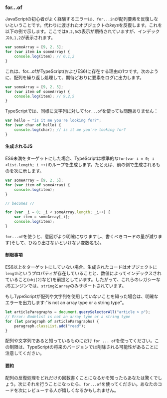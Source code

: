 ### for...of
JavaScriptの初心者がよく経験するエラーは、`for...in`が配列要素を反復しないということです。代わりに渡されたオブジェクトの*keys*を反復します。これを以下の例で示します。ここでは`9,2,5`の表示が期待されていますが、インデックス`0,1,2`が表示されます。

```ts
var someArray = [9, 2, 5];
for (var item in someArray) {
    console.log(item); // 0,1,2
}
```

これは、for...ofがTypeScript(およびES6)に存在する理由の1つです。次のように、配列を繰り返し処理して、期待どおりに要素をログに出力します。

```ts
var someArray = [9, 2, 5];
for (var item of someArray) {
    console.log(item); // 9,2,5
}
```

TypeScriptでは、同様に文字列に対して`for...of`を使っても問題ありません：

```ts
var hello = "is it me you're looking for?";
for (var char of hello) {
    console.log(char); // is it me you're looking for?
}
```

#### 生成されるJS
ES6未満をターゲットにした場合、TypeScriptは標準的な`for(var i = 0; i <list.length; i ++)`のループを生成します。たとえば、前の例で生成されるものを次に示します。
```ts
var someArray = [9, 2, 5];
for (var item of someArray) {
    console.log(item);
}

// becomes //

for (var _i = 0; _i < someArray.length; _i++) {
    var item = someArray[_i];
    console.log(item);
}
```
`for...of`を使うと、意図がより明確になりますし、書くべきコードの量が減ります(そして、ひねり出さないといけない変数名も)。

#### 制限事項
ES6以上をターゲットにしていない場合、生成されたコードはオブジェクトに`length`というプロパティが存在していることと、数値によってインデックスされていること(`obj[2]`など)を前提としています。したがって、これらのレガシーなJSエンジンでは、`string`と`array`のみサポートされています。

もしTypeScriptが配列や文字列を使用していないことを知った場合は、明確なエラーを出力します:"is not an array type or a string type"。

```ts
let articleParagraphs = document.querySelectorAll("article > p");
// Error: Nodelist is not an array type or a string type
for (let paragraph of articleParagraphs) {
    paragraph.classList.add("read");
}
```

配列や文字列であると知っているものにだけ `for ... of`を使ってください。この制限は、TypeScriptの将来のバージョンでは削除される可能性があることに注意してください。

#### 要約
配列の反復処理をどれだけの回数書くことになるかを知ったらあなたは驚くでしょう。次にそれを行うことになったら、`for...of`を使ってください。あなたのコードを次にレビューする人が嬉しくなるかもしれません。
